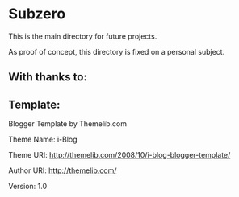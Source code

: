 Subzero
=======

This is the main directory for future projects.

As proof of concept, this directory is fixed on a personal subject.

With thanks to:
---------------
  Template:
  ---------
  Blogger Template by Themelib.com

  Theme Name: i-Blog

  Theme URI: http://themelib.com/2008/10/i-blog-blogger-template/

  Author URI: http://themelib.com/

  Version: 1.0
